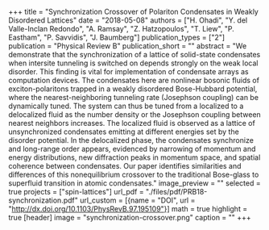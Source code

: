 +++
title = "Synchronization Crossover of Polariton Condensates in Weakly Disordered Lattices"
date = "2018-05-08"
authors = ["H. Ohadi", "Y. del Valle-Inclan Redondo", "A. Ramsay", "Z. Hatzopoulos", "T. Liew", "P. Eastham", "P. Savvidis", "J. Baumberg"]
publication_types = ["2"]
publication = "Physical Review B"
publication_short = ""
abstract = "We demonstrate that the synchronization of a lattice of solid-state condensates when intersite tunneling is switched on depends strongly on the weak local disorder. This finding is vital for implementation of condensate arrays as computation devices. The condensates here are nonlinear bosonic fluids of exciton-polaritons trapped in a weakly disordered Bose-Hubbard potential, where the nearest-neighboring tunneling rate (Josephson coupling) can be dynamically tuned. The system can thus be tuned from a localized to a delocalized fluid as the number density or the Josephson coupling between nearest neighbors increases. The localized fluid is observed as a lattice of unsynchronized condensates emitting at different energies set by the disorder potential. In the delocalized phase, the condensates synchronize and long-range order appears, evidenced by narrowing of momentum and energy distributions, new diffraction peaks in momentum space, and spatial coherence between condensates. Our paper identifies similarities and differences of this nonequilibrium crossover to the traditional Bose-glass to superfluid transition in atomic condensates."
image_preview = ""
selected = true
projects = ["spin-lattices"]
url_pdf = "./files/pdf/PRB18-synchronization.pdf"
url_custom = [{name = "DOI", url = "http://dx.doi.org/10.1103/PhysRevB.97.195109"}]
math = true
highlight = true
[header]
image = "synchronization-crossover.png"
caption = ""
+++
